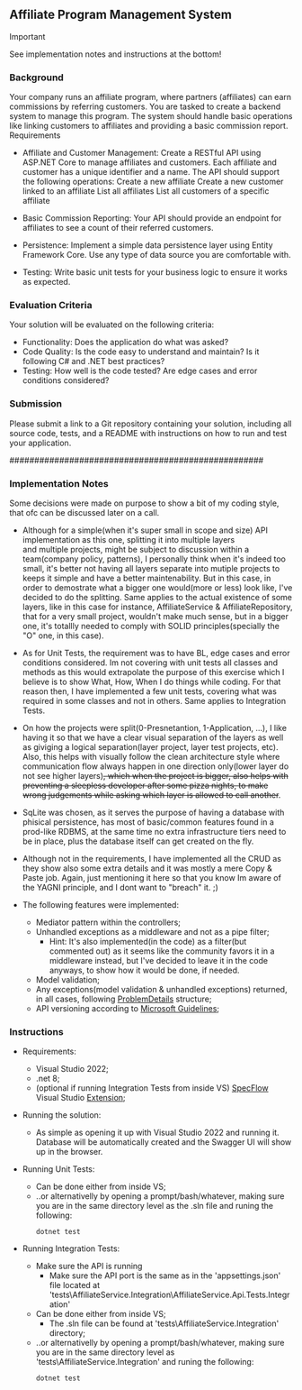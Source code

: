 ## Affiliate Program Management System


> [!IMPORTANT] 
> See implementation notes and instructions at the bottom!


### Background

Your company runs an affiliate program, where partners (affiliates) can earn commissions by referring customers. You are tasked to create a backend system to manage this program. The system should handle basic operations like linking customers to affiliates and providing a basic commission report.
Requirements

* Affiliate and Customer Management: Create a RESTful API using ASP.NET Core to manage affiliates and customers. Each affiliate and customer has a unique identifier and a name. The API should support the following operations:
        Create a new affiliate
        Create a new customer linked to an affiliate
        List all affiliates
        List all customers of a specific affiliate

* Basic Commission Reporting: Your API should provide an endpoint for affiliates to see a count of their referred customers.

* Persistence: Implement a simple data persistence layer using Entity Framework Core. Use any type of data source you are comfortable with.

* Testing: Write basic unit tests for your business logic to ensure it works as expected.

### Evaluation Criteria

Your solution will be evaluated on the following criteria:

* Functionality: Does the application do what was asked?
* Code Quality: Is the code easy to understand and maintain? Is it following C# and .NET best practices?
* Testing: How well is the code tested? Are edge cases and error conditions considered?

### Submission

Please submit a link to a Git repository containing your solution, including all source code, tests, and a README with instructions on how to run and test your application.

###################################################

### Implementation Notes

Some decisions were made on purpose to show a bit of my coding style, that ofc can be discussed later on a call.

* Although for a simple(when it's super small in scope and size) API implementation as this one, splitting it into multiple layers  
and multiple projects, might be subject to discussion within a team(company policy, patterns), I personally think when it's indeed too small, 
it's better not having all layers separate into mutiple projects to keeps it simple and have a better maintenability. But in this case, in order 
to demostrate what a bigger one would(more or less) look like, I've decided to do the splitting.
Same applies to the actual existence of some layers, like in this case for instance, AffiliateService & AffiliateRepository, that for a very small
project, wouldn't make much sense, but in a bigger one, it's totallly needed to comply with SOLID principles(specially the "O" one, in this case).

* As for Unit Tests, the requirement was to have BL, edge cases and error conditions considered. Im not covering with unit tests 
all classes and methods as this would extrapolate the purpose of this exercise which I believe is to show What, How, When I do things while coding.
For that reason then, I have implemented a few unit tests, covering what was required in some classes and not in others. Same applies to Integration Tests.

* On how the projects were split(0-Presnetantion, 1-Application, ...), I like having it so that we have a clear visual separation of the layers
as well as giviging a logical separation(layer project, layer test projects, etc). Also, this helps with visually follow the clean architecture 
style where communication flow always happen in one direction only(lower layer do not see higher layers)~~, which when the project is bigger, also 
helps with preventing a sleepless developer after some pizza nights, to make wrong judgements while asking which layer is allowed to call another~~.

* SqLite was chosen, as it serves the purpose of having a database with phisical persistence, has most of basic/common features 
found in a prod-like RDBMS, at the same time no extra infrastructure tiers need to be in place, plus the database itself can get 
created on the fly.

* Although not in the requirements, I have implemented all the CRUD as they show also some extra details and it was mostly a 
mere Copy & Paste job. 
Again, just mentioning it here so that you know Im aware of the YAGNI principle, and I dont want to "breach" it.
;)

* The following features were implemented:
    * Mediator pattern within the controllers;
    * Unhandled exceptions as a middleware and not as a pipe filter;
        * Hint: It's also implemented(in the code) as a filter(but commented out) as it seems like the community favors it in a middleware instead, 
    but I've decided to leave it in the code anyways, to show how it would be done, if needed.
    * Model validation;
    * Any exceptions(model validation & unhandled exceptions) returned, in all cases, following [ProblemDetails](https://learn.microsoft.com/en-us/aspnet/core/fundamentals/error-handling?view=aspnetcore-8.0#customize-problem-details) structure;
    * API versioning according to [Microsoft Guidelines](https://github.com/Microsoft/api-guidelines/blob/master/Guidelines.md#12-versioning);


### Instructions

* Requirements:
    * Visual Studio 2022;
    * .net 8;
    * (optional if running Integration Tests from inside VS) [SpecFlow](https://specflow.org/) Visual Studio [Extension](https://marketplace.visualstudio.com/items?itemName=TechTalkSpecFlowTeam.SpecFlowForVisualStudio2022);

* Running the solution:
    * As simple as opening it up with Visual Studio 2022 and running it. Database will be automatically created and the Swagger UI 
    will show up in the browser.

* Running Unit Tests:
    * Can be done either from inside VS;
    * ..or alternativelly by opening a prompt/bash/whatever, making sure you are in the same directory level as the .sln file 
    and runing the following:
        ```
        dotnet test
        ```

* Running Integration Tests:
    * Make sure the API is running
        * Make sure the API port is the same as in the 'appsettings.json' file located at 'tests\AffiliateService.Integration\AffiliateService.Api.Tests.Integration'
    * Can be done either from inside VS;
        * The .sln file can be found at 'tests\AffiliateService.Integration' directory;
    * ..or alternativelly by opening a prompt/bash/whatever, making sure you are in the same directory level as 'tests\AffiliateService.Integration'
    and runing the following:
        ```
        dotnet test
        ```